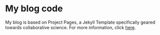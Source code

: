 # My blog code

My blog is based on Project Pages, a Jekyll Template specifically geared towards collaborative science. For more information, click [here](https://github.com/projectpages/project-pages/wiki/).
